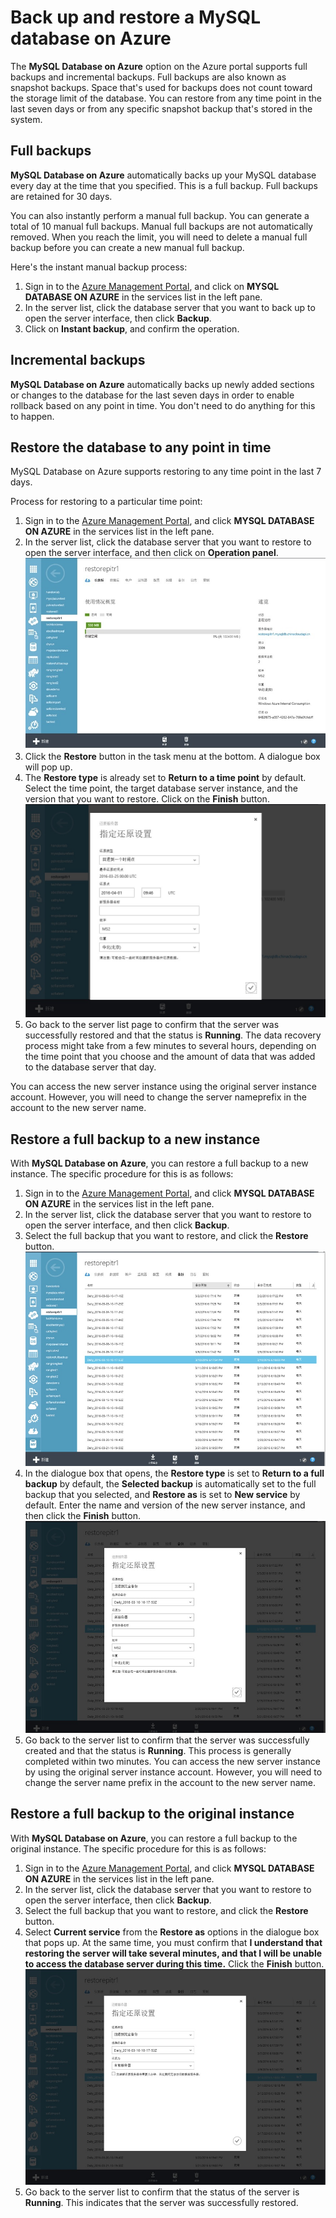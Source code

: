 <properties linkid="" urlDisplayName="" pageTitle="MySQL Service Questions – Microsoft Azure Cloud" metaKeywords="Azure Cloud, technical documentation, documents and resources, MySQL, database, FAQ, Azure MySQL, MySQL PaaS, Azure MySQL PaaS, Azure MySQL Service, Azure RDS" description="Provides quick answers for common technical questions encountered by users when using MySQL Database on Azure. Contact technical support if you have any further questions." metaCanonical="" services="MySQL" documentationCenter="Services" title="" authors="v-chuw" solutions="" manager="RongYu" editor="" />

<tags ms.service="mysql" ms.date="" wacn.date="04/07/2016"/>

# Back up and restore a MySQL database on Azure

The **MySQL Database on Azure** option on the Azure portal supports full backups and incremental backups. Full backups are also known as snapshot backups. Space that's used for backups does not count toward the storage limit of the database. You can restore from any time point in the last seven days or from any specific snapshot backup that's stored in the system.

## **Full backups**

**MySQL Database on Azure** automatically backs up your MySQL database every day at the time that you specified. This is a full backup. Full backups are retained for 30 days.

You can also instantly perform a manual full backup. You can generate a total of 10 manual full backups. Manual full backups are not automatically removed. When you reach the limit, you will need to delete a manual full backup before you can create a new manual full backup.

Here's the instant manual backup process:

1. Sign in to the [Azure Management Portal](http://manage.windowsazure.cn/), and click on **MYSQL DATABASE ON AZURE** in the services list in the left pane.
2.	In the server list, click the database server that you want to back up to open the server interface, then click **Backup**.
3.	Click on **Instant backup**, and confirm the operation.

## **Incremental backups**

**MySQL Database on Azure** automatically backs up newly added sections or changes to the database for the last seven days in order to enable rollback based on any point in time. You don't need to do anything for this to happen.

## **Restore the database to any point in time**

MySQL Database on Azure supports restoring to any time point in the last 7 days.

Process for restoring to a particular time point:

1. Sign in to the [Azure Management Portal](http://manage.windowsazure.cn/), and click **MYSQL DATABASE ON AZURE** in the services list in the left pane.
2. In the server list, click the database server that you want to restore to open the server interface, and then click on **Operation panel**.
![Restore to any point in time][1]
3. Click the **Restore** button in the task menu at the bottom. A dialogue box will pop up.
4. The **Restore type** is already set to **Return to a time point** by default. Select the time point, the target database server instance, and the version that you want to restore. Click on the **Finish** button.
![Restore to any point in time][2]
5. Go back to the server list page to confirm that the server was successfully restored and that the status is **Running**. The data recovery process might take from a few minutes to several hours, depending on the time point that you choose and the amount of data that was added to the database server that day.

You can access the new server instance using the original server instance account. However, you will need to change the server nameprefix in the account to the new server name.

## **Restore a full backup to a new instance**

With **MySQL Database on Azure**, you can restore a full backup to a new instance. The specific procedure for this is as follows:

1.	Sign in to the [Azure Management Portal](http://manage.windowsazure.cn/), and click **MYSQL DATABASE ON AZURE** in the services list in the left pane.
2.	In the server list, click the database server that you want to restore to open the server interface, and then click **Backup**.
3.	Select the full backup that you want to restore, and click the **Restore** button.
![Restore a full backup to a new instance][3]
4.	In the dialogue box that opens, the **Restore type** is set to **Return to a full backup** by default, the **Selected backup** is automatically set to the full backup that you selected, and **Restore as** is set to **New service** by default. Enter the name and version of the new server instance, and then click the **Finish** button.
![Restore a full backup to a new instance][4]
5.	Go back to the server list to confirm that the server was successfully created and that the status is **Running**. This process is generally completed within two minutes. You can access the new server instance by using the original server instance account. However, you will need to change the server name prefix in the account to the new server name.

## **Restore a full backup to the original instance**

With **MySQL Database on Azure**, you can restore a full backup to the original instance. The specific procedure for this is as follows:

1.	Sign in to the [Azure Management Portal](http://manage.windowsazure.cn/), and click **MYSQL DATABASE ON AZURE** in the services list in the left pane.
2.	In the server list, click the database server that you want to restore to open the server interface, then click **Backup**.
3.	Select the full backup that you want to restore, and click the **Restore** button.
4.	Select **Current service** from the **Restore as** options in the dialogue box that pops up. At the same time, you must confirm that **I understand that restoring the server will take several minutes, and that I will be unable to access the database server during this time.** Click the **Finish** button.
![Restore a full backup to the original instance][5]
5.	Go back to the server list to confirm that the status of the server is **Running**. This indicates that the server was successfully restored.

<!--Image references-->

[1]: ./media/mysql-database-point-in-time-restore/Restore1.jpg
[2]: ./media/mysql-database-point-in-time-restore/Restore2.jpg
[3]: ./media/mysql-database-point-in-time-restore/Restore3.jpg
[4]: ./media/mysql-database-point-in-time-restore/Restore4.jpg
[5]: ./media/mysql-database-point-in-time-restore/Restore5.jpg

<!---HONumber=Acom_0418_2016_MySql-->
